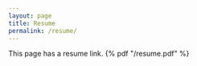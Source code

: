 ```yaml
---
layout: page
title: Resume
permalink: /resume/
---
```


This page has a resume link.
{% pdf "/resume.pdf" %}